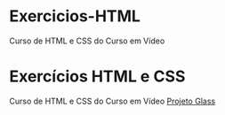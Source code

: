 # Exercicios-HTML
 Curso de HTML e CSS do Curso em Vídeo
<h1>Exercícios HTML e CSS</h1>
Curso de HTML e CSS do Curso em Vídeo
<a href="https://lucianojr88.github.io/Exercicios-HTML/projeto-glass-html5/" target=_blank>Projeto Glass</a>